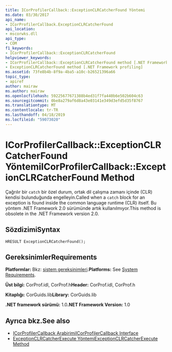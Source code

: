 ```yaml
---
title: ICorProfilerCallback::ExceptionCLRCatcherFound Yöntemi
ms.date: 03/30/2017
api_name:
- ICorProfilerCallback.ExceptionCLRCatcherFound
api_location:
- mscorwks.dll
api_type:
- COM
f1_keywords:
- ICorProfilerCallback::ExceptionCLRCatcherFound
helpviewer_keywords:
- ICorProfilerCallback::ExceptionCLRCatcherFound method [.NET Framework profiling]
- ExceptionCLRCatcherFound method [.NET Framework profiling]
ms.assetid: 73fe8b4b-8f9a-4ba5-a10c-b26521396a66
topic_type:
- apiref
author: mairaw
ms.author: mairaw
ms.openlocfilehash: 59225677671388b4ed31f7fa440b6e502b604c63
ms.sourcegitcommit: 0be8a279af6d8a43e03141e349d3efd5d35f8767
ms.translationtype: MT
ms.contentlocale: tr-TR
ms.lasthandoff: 04/18/2019
ms.locfileid: "59073020"
---
```

# <a name="icorprofilercallbackexceptionclrcatcherfound-method"></a><span data-ttu-id="5291d-102">ICorProfilerCallback::ExceptionCLRCatcherFound Yöntemi</span><span class="sxs-lookup"><span data-stu-id="5291d-102">ICorProfilerCallback::ExceptionCLRCatcherFound Method</span></span>
<span data-ttu-id="5291d-103">Çağrılır bir `catch` bir özel durum, ortak dil çalışma zamanı içinde (CLR) kendisi bulunduğunda engelleyin.</span><span class="sxs-lookup"><span data-stu-id="5291d-103">Called when a `catch` block for an exception is found inside the common language runtime (CLR) itself.</span></span> <span data-ttu-id="5291d-104">Bu yöntem .NET Framework 2.0 sürümünde artık kullanılmıyor.</span><span class="sxs-lookup"><span data-stu-id="5291d-104">This method is obsolete in the .NET Framework version 2.0.</span></span>  
  
## <a name="syntax"></a><span data-ttu-id="5291d-105">Sözdizimi</span><span class="sxs-lookup"><span data-stu-id="5291d-105">Syntax</span></span>  
  
```  
HRESULT ExceptionCLRCatcherFound();  
```  
  
## <a name="requirements"></a><span data-ttu-id="5291d-106">Gereksinimler</span><span class="sxs-lookup"><span data-stu-id="5291d-106">Requirements</span></span>  
 <span data-ttu-id="5291d-107">**Platformlar:** Bkz: [sistem gereksinimleri](../../../../docs/framework/get-started/system-requirements.md).</span><span class="sxs-lookup"><span data-stu-id="5291d-107">**Platforms:** See [System Requirements](../../../../docs/framework/get-started/system-requirements.md).</span></span>  
  
 <span data-ttu-id="5291d-108">**Üst bilgi:** CorProf.idl, CorProf.h</span><span class="sxs-lookup"><span data-stu-id="5291d-108">**Header:** CorProf.idl, CorProf.h</span></span>  
  
 <span data-ttu-id="5291d-109">**Kitaplığı:** CorGuids.lib</span><span class="sxs-lookup"><span data-stu-id="5291d-109">**Library:** CorGuids.lib</span></span>  
  
 <span data-ttu-id="5291d-110">**.NET framework sürümü:** 1.0</span><span class="sxs-lookup"><span data-stu-id="5291d-110">**.NET Framework Version:** 1.0</span></span>  
  
## <a name="see-also"></a><span data-ttu-id="5291d-111">Ayrıca bkz.</span><span class="sxs-lookup"><span data-stu-id="5291d-111">See also</span></span>

- [<span data-ttu-id="5291d-112">ICorProfilerCallback Arabirimi</span><span class="sxs-lookup"><span data-stu-id="5291d-112">ICorProfilerCallback Interface</span></span>](../../../../docs/framework/unmanaged-api/profiling/icorprofilercallback-interface.md)
- [<span data-ttu-id="5291d-113">ExceptionCLRCatcherExecute Yöntemi</span><span class="sxs-lookup"><span data-stu-id="5291d-113">ExceptionCLRCatcherExecute Method</span></span>](../../../../docs/framework/unmanaged-api/profiling/icorprofilercallback-exceptionclrcatcherexecute-method.md)
